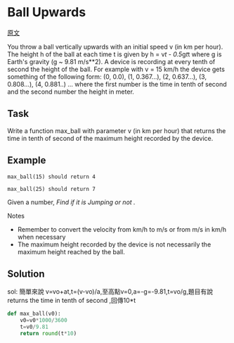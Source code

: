 # Ball Upwards

<a href="https://www.codewars.com/kata/ball-upwards/python">原文</a>


You throw a ball vertically upwards with an initial speed v (in km per hour). The height h of the ball at each time t is given by h = v*t - 0.5*g*t*t where g is Earth's gravity (g ~ 9.81 m/s**2). A device is recording at every tenth of second the height of the ball. For example with v = 15 km/h the device gets something of the following form: (0, 0.0), (1, 0.367...), (2, 0.637...), (3, 0.808...), (4, 0.881..) ... where the first number is the time in tenth of second and the second number the height in meter.</br>

## Task

Write a function max_ball with parameter v (in km per hour) that returns the time in tenth of second of the maximum height recorded by the device.

## Example

```
max_ball(15) should return 4
```

```
max_ball(25) should return 7
```

Given a number, *Find if it is Jumping or not .*

Notes
<ul>
    <li>Remember to convert the velocity from km/h to m/s or from m/s in km/h when necessary</li>
    <li>The maximum height recorded by the device is not necessarily the maximum height reached by the ball.</li>   
</ul>


## Solution


sol: 簡單來說 v=vo+at,t=(v-vo)/a,至高點v=0,a=-g=-9.81,t=vo/g,題目有說returns the time in tenth of second ,回傳10*t

``` python
def max_ball(v0):
    v0=v0*1000/3600
    t=v0/9.81
    return round(t*10)
```












